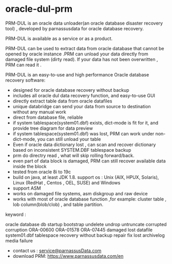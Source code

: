 # oracle-dul-prm


PRM-DUL is an oracle data unloader(an oracle database disaster recovery tool)  , developed by parnassusdata for oracle database recovery.

PRM-DUL is available as a service or as a product.


PRM-DUL can be used to extract data from oracle database that cannot be opened by oracle instance .PRM can unload your data directly from damaged file system (dirty read). If your data has not been overwritten , PRM can read it .



PRM-DUL is an easy-to-use and high performance Oracle database recovery software:

  - designed for oracle database recovery without backup 
  - includes all oracle dul data recovery function, and easy-to-use GUI
  - directly extract table data from oracle datafiles
  - unique databridge can send your data from source to destination without any manual work
  - direct from database file, reliable
  - if system tablespace(system01.dbf) exists, dict-mode is fit for it, and provide tree diagram for data preview
  - if system tablespace(system01.dbf) was lost, PRM can work under non-dict-mode, you can still unload your table 
  - Even if oracle data dictionary lost , can scan and recover dictionary based on inconsistent SYSTEM.DBF tablespace backup
  - prm do directry read , what will skip rolling forward/back.
  - even part of data block is damaged, PRM can still recover available data inside the block
  - tested from oracle 8i to 19c
  - build on java, at least JDK 1.8.  support os : Unix (AIX, HPUX, Solaris), Linux (RedHat , Centos , OEL, SUSE) and Windows
  - support ASM
  - works on damaged file systems, asm diskgroup and raw device
  - works with most of oracle database function ,for example:  cluster table , lob column(blob/clob) , and table partition. 
  


keyword :

oracle database db startup bootstrap undelete undrop untruncate corrupted corruption ORA-00600 ORA-01578 ORA-07445 damaged lost datafile system01.dbf tablespace recovery without backup repair fix lost archivelog media failure 


- contact us  : 	service@parnassusData.com
- download PRM: 	https://www.parnassusdata.com/en

